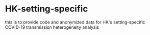 # HK-setting-specific

this is to provide code and anonymized data for HK's setting-specific COVID-19 transmission heterogeneity analysis
